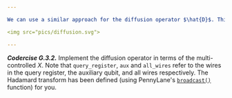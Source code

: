 ```yaml
---

We can use a similar approach for the diffusion operator $\hat{D}$. This operator flips the (orthogonal complement of) the uniform superposition $\vert \psi\rangle$ rather than a computational basis state, but we can work in the computational basis simply by using a Hadamard transform. The circuit for performing diffusion is then:

<img src="pics/diffusion.svg">

---
```


***Codercise G.3.2.*** Implement the diffusion operator in terms of the multi-controlled $X$. Note that ``query_register``, ``aux`` and ``all_wires`` refer to the wires in the query register, the auxiliary qubit, and all wires respectively. The Hadamard transform has been defined (using PennyLane's [``broadcast()``](https://pennylane.readthedocs.io/en/stable/code/api/pennylane.broadcast.html) function) for you.
